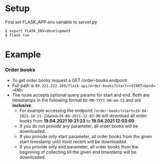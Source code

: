 # Setup
First set FLASK_APP env variable to server.py
```
$ export FLASK_ENV=development
$ flask run
```

# Example
### Order books
 - To get order books request a GET /order-books endpoint
 - Full path is ```89.221.222.209/flask-api/order-books?start=<START>&end=<END>```
 - The route accepts optional query params for start and end. Both are timestamps in the following format ```DD-MM-YYYY-HH-mm-SS``` and are **inclusive**.
    - For example accessing the endpoint ```/order-books?start=19-04-2021-10-21-23&end=19-04-2021-12-03-00``` will download all order books from **19.04.2021 10:21:23** to **19.04.2021 12:03:00**
    - If you do not provide any parameter, all order books will be downloaded.
    - If you provide only start parameter, all order books from the given start timestamp until most recent will be downloaded.
    - If you provide only end parameter, all order books from the beginning of collecting till the given end timestamp will be downloaded.

